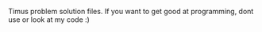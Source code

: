 Timus problem solution files.
If you want to get good at programming, dont use or look at my code :)